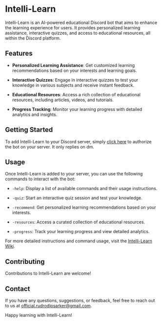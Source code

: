 # Intelli-Learn

Intelli-Learn is an AI-powered educational Discord bot that aims to enhance the learning experience for users. It provides personalized learning assistance, interactive quizzes, and access to educational resources, all within the Discord platform.

## Features

- **Personalized Learning Assistance**: Get customized learning recommendations based on your interests and learning goals.

- **Interactive Quizzes**: Engage in interactive quizzes to test your knowledge in various subjects and receive instant feedback.

- **Educational Resources**: Access a rich collection of educational resources, including articles, videos, and tutorials.

- **Progress Tracking**: Monitor your learning progress with detailed analytics and insights.

## Getting Started

To add Intelli-Learn to your Discord server, simply [click here](https://discord.com/oauth2/authorize?client_id=1126737049798590474&permissions=121920&scope=bot) to authorize the bot on your server. It only replies on dm.

## Usage

Once Intelli-Learn is added to your server, you can use the following commands to interact with the bot:

- `-help`: Display a list of available commands and their usage instructions.

- `-quiz`: Start an interactive quiz session and test your knowledge.

- `-recommend`: Get personalized learning recommendations based on your interests.

- `-resources`: Access a curated collection of educational resources.

- `-progress`: Track your learning progress and view detailed analytics.

For more detailed instructions and command usage, visit the [Intelli-Learn Wiki](https://github.com/rudrodip/intelli-learn/).

## Contributing

Contributions to Intelli-Learn are welcome!

## Contact

If you have any questions, suggestions, or feedback, feel free to reach out to us at official.rudrodipsarker@gmail.com.

Happy learning with Intelli-Learn!